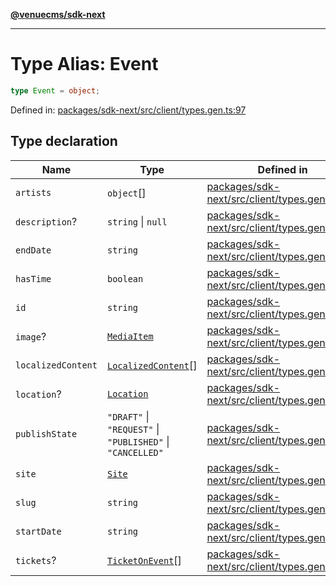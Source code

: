 [**@venuecms/sdk-next**](../Index.md)

***

# Type Alias: Event

```ts
type Event = object;
```

Defined in: [packages/sdk-next/src/client/types.gen.ts:97](https://github.com/venuecms/sdk/blob/827e1eaa472dae7093291e9dcf3855760c75d0d4/packages/sdk-next/src/client/types.gen.ts#L97)

## Type declaration

| Name | Type | Defined in |
| ------ | ------ | ------ |
| <a id="artists"></a> `artists` | `object`[] | [packages/sdk-next/src/client/types.gen.ts:108](https://github.com/venuecms/sdk/blob/827e1eaa472dae7093291e9dcf3855760c75d0d4/packages/sdk-next/src/client/types.gen.ts#L108) |
| <a id="description"></a> `description`? | `string` \| `null` | [packages/sdk-next/src/client/types.gen.ts:100](https://github.com/venuecms/sdk/blob/827e1eaa472dae7093291e9dcf3855760c75d0d4/packages/sdk-next/src/client/types.gen.ts#L100) |
| <a id="enddate"></a> `endDate` | `string` | [packages/sdk-next/src/client/types.gen.ts:104](https://github.com/venuecms/sdk/blob/827e1eaa472dae7093291e9dcf3855760c75d0d4/packages/sdk-next/src/client/types.gen.ts#L104) |
| <a id="hastime"></a> `hasTime` | `boolean` | [packages/sdk-next/src/client/types.gen.ts:105](https://github.com/venuecms/sdk/blob/827e1eaa472dae7093291e9dcf3855760c75d0d4/packages/sdk-next/src/client/types.gen.ts#L105) |
| <a id="id"></a> `id` | `string` | [packages/sdk-next/src/client/types.gen.ts:98](https://github.com/venuecms/sdk/blob/827e1eaa472dae7093291e9dcf3855760c75d0d4/packages/sdk-next/src/client/types.gen.ts#L98) |
| <a id="image"></a> `image`? | [`MediaItem`](MediaItem.md) | [packages/sdk-next/src/client/types.gen.ts:102](https://github.com/venuecms/sdk/blob/827e1eaa472dae7093291e9dcf3855760c75d0d4/packages/sdk-next/src/client/types.gen.ts#L102) |
| <a id="localizedcontent"></a> `localizedContent` | [`LocalizedContent`](LocalizedContent.md)[] | [packages/sdk-next/src/client/types.gen.ts:112](https://github.com/venuecms/sdk/blob/827e1eaa472dae7093291e9dcf3855760c75d0d4/packages/sdk-next/src/client/types.gen.ts#L112) |
| <a id="location"></a> `location`? | [`Location`](Location.md) | [packages/sdk-next/src/client/types.gen.ts:107](https://github.com/venuecms/sdk/blob/827e1eaa472dae7093291e9dcf3855760c75d0d4/packages/sdk-next/src/client/types.gen.ts#L107) |
| <a id="publishstate"></a> `publishState` | `"DRAFT"` \| `"REQUEST"` \| `"PUBLISHED"` \| `"CANCELLED"` | [packages/sdk-next/src/client/types.gen.ts:106](https://github.com/venuecms/sdk/blob/827e1eaa472dae7093291e9dcf3855760c75d0d4/packages/sdk-next/src/client/types.gen.ts#L106) |
| <a id="site"></a> `site` | [`Site`](Site.md) | [packages/sdk-next/src/client/types.gen.ts:99](https://github.com/venuecms/sdk/blob/827e1eaa472dae7093291e9dcf3855760c75d0d4/packages/sdk-next/src/client/types.gen.ts#L99) |
| <a id="slug"></a> `slug` | `string` | [packages/sdk-next/src/client/types.gen.ts:101](https://github.com/venuecms/sdk/blob/827e1eaa472dae7093291e9dcf3855760c75d0d4/packages/sdk-next/src/client/types.gen.ts#L101) |
| <a id="startdate"></a> `startDate` | `string` | [packages/sdk-next/src/client/types.gen.ts:103](https://github.com/venuecms/sdk/blob/827e1eaa472dae7093291e9dcf3855760c75d0d4/packages/sdk-next/src/client/types.gen.ts#L103) |
| <a id="tickets"></a> `tickets`? | [`TicketOnEvent`](TicketOnEvent.md)[] | [packages/sdk-next/src/client/types.gen.ts:111](https://github.com/venuecms/sdk/blob/827e1eaa472dae7093291e9dcf3855760c75d0d4/packages/sdk-next/src/client/types.gen.ts#L111) |
